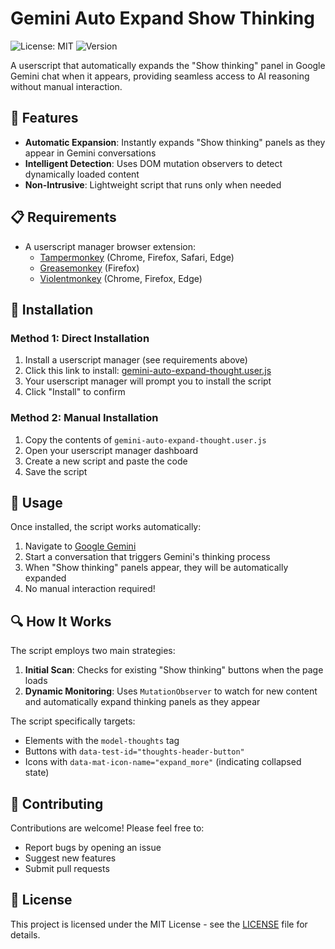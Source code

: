 # Gemini Auto Expand Show Thinking

![License: MIT](https://img.shields.io/badge/License-MIT-yellow.svg)
![Version](https://img.shields.io/badge/version-0.1.1-blue.svg)

A userscript that automatically expands the "Show thinking" panel in Google Gemini chat when it appears, providing seamless access to AI reasoning without manual interaction.

## 🚀 Features

- **Automatic Expansion**: Instantly expands "Show thinking" panels as they appear in Gemini conversations
- **Intelligent Detection**: Uses DOM mutation observers to detect dynamically loaded content
- **Non-Intrusive**: Lightweight script that runs only when needed

## 📋 Requirements

- A userscript manager browser extension:
  - [Tampermonkey](https://www.tampermonkey.net/) (Chrome, Firefox, Safari, Edge)
  - [Greasemonkey](https://addons.mozilla.org/en-US/firefox/addon/greasemonkey/) (Firefox)
  - [Violentmonkey](https://violentmonkey.github.io/) (Chrome, Firefox, Edge)

## 🔧 Installation

### Method 1: Direct Installation
1. Install a userscript manager (see requirements above)
2. Click this link to install: [gemini-auto-expand-thought.user.js](https://raw.githubusercontent.com/InvictusNavarchus/gemini-auto-expand-thought/master/gemini-auto-expand-thought.user.js)
3. Your userscript manager will prompt you to install the script
4. Click "Install" to confirm

### Method 2: Manual Installation
1. Copy the contents of `gemini-auto-expand-thought.user.js`
2. Open your userscript manager dashboard
3. Create a new script and paste the code
4. Save the script

## 🎯 Usage

Once installed, the script works automatically:

1. Navigate to [Google Gemini](https://gemini.google.com/app)
2. Start a conversation that triggers Gemini's thinking process
3. When "Show thinking" panels appear, they will be automatically expanded
4. No manual interaction required!

## 🔍 How It Works

The script employs two main strategies:

1. **Initial Scan**: Checks for existing "Show thinking" buttons when the page loads
2. **Dynamic Monitoring**: Uses `MutationObserver` to watch for new content and automatically expand thinking panels as they appear

The script specifically targets:
- Elements with the `model-thoughts` tag
- Buttons with `data-test-id="thoughts-header-button"`
- Icons with `data-mat-icon-name="expand_more"` (indicating collapsed state)

## 🤝 Contributing

Contributions are welcome! Please feel free to:

- Report bugs by opening an issue
- Suggest new features
- Submit pull requests

## 📄 License

This project is licensed under the MIT License - see the [LICENSE](LICENSE) file for details.
